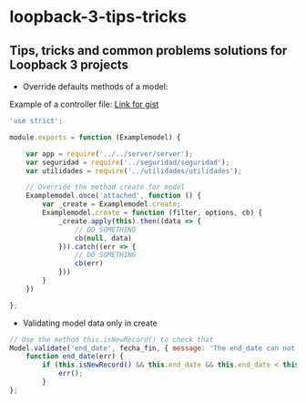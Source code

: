 # loopback-3-tips-tricks
## Tips, tricks and common problems solutions for Loopback 3 projects

* Override defaults methods of a model:

Example of a controller file: [Link for gist](https://gist.github.com/pookdeveloper/37e249aa0195fd27b63355c515a388f8)

````javascript
'use strict';

module.exports = function (Examplemodel) {

    var app = require('../../server/server');
    var seguridad = require('../seguridad/seguridad');
    var utilidades = require('../utilidades/utilidades');

    // Override the method create for model 
    Examplemodel.once('attached', function () {
        var _create = Examplemodel.create;
        Examplemodel.create = function (filter, options, cb) {
            _create.apply(this).then((data => {
                // DO SOMETHING
                cb(null, data)
            })).catch((err => {
                // DO SOMETHING
                cb(err)
            }))
        }
    })

};
````

*  Validating model data only in create
````javascript
// Use the method this.isNewRecord() to check that
Model.validate('end_date', fecha_fin, { message: 'The end_date can not be less than the start_date' });
    function end_date(err) {
        if (this.isNewRecord() && this.end_date && this.end_date < this.start_date) {
            err();
        }
};
````
